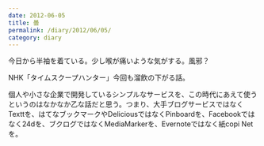```yaml
---
date: 2012-06-05
title: 曇
permalink: /diary/2012/06/05/
category: diary
---
```


今日から半袖を着ている。少し喉が痛いような気がする。風邪？

NHK「タイムスクープハンター」今回も溜飲の下がる話。

個人や小さな企業で開発しているシンプルなサービスを、この時代にあえて使うというのはなかなか乙な話だと思う。つまり、大手ブログサービスではなくTexttを、はてなブックマークやDeliciousではなくPinboardを、Facebookではなく24dを、ブクログではなくMediaMarkerを、Evernoteではなく紙copi  Netを。